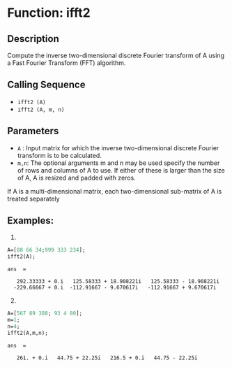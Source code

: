 # Function:  ifft2

## Description
Compute the inverse two-dimensional discrete Fourier transform of A using a Fast Fourier Transform (FFT) algorithm.

## Calling Sequence
- `ifft2 (A)`
- `ifft2 (A, m, n)`

## Parameters
- `A` : Input matrix for which the inverse two-dimensional discrete Fourier transform is to be calculated.
- `m,n`: The optional arguments m and n may be used specify the number of rows and columns of A to use. If either of these is larger than the size of A, A is resized and padded with zeros.

If A is a multi-dimensional matrix, each two-dimensional sub-matrix of A is treated separately

## Examples:
1.
```scilab
A=[88 66 34;999 333 234];
ifft2(A);
```
```output
ans  =

   292.33333 + 0.i   125.58333 + 18.908221i   125.58333 - 18.908221i
  -229.66667 + 0.i  -112.91667 - 9.670617i   -112.91667 + 9.670617i 
```
2.
```scilab
A=[567 89 388; 93 4 80];
m=1;
n=4;
ifft2(A,m,n);
```
```output
ans  =

   261. + 0.i   44.75 + 22.25i   216.5 + 0.i   44.75 - 22.25i
```



